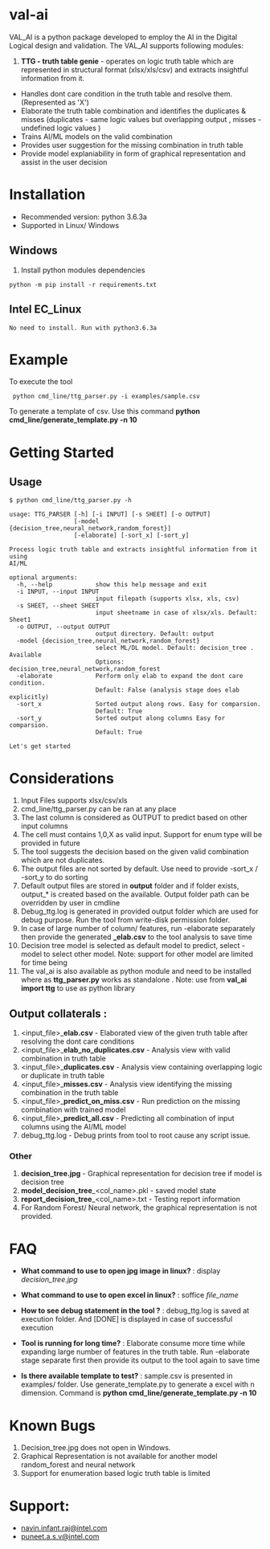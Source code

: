 # val-ai

VAL_AI is a python package developed to employ the AI in the Digital Logical design and validation. 
The VAL_AI supports following modules:

1. **TTG - truth table genie** - operates on logic truth table which are represented in structural format (xlsx/xls/csv) and extracts insightful information from it.
 - Handles dont care condition in the truth table and resolve them. (Represented as 'X') 
 - Elaborate the truth table combination and identifies the duplicates & misses (duplicates - same logic values but overlapping output , misses - undefined logic values )
 - Trains AI/ML models on the valid combination
 - Provides user suggestion for the missing combination in truth table
 - Provide model explaniability in form of graphical representation and assist in the user decision

# Installation

* Recommended version: python 3.6.3a
* Supported in Linux/ Windows

## Windows 
1. Install python modules dependencies
```
python -m pip install -r requirements.txt
```

## Intel EC_Linux
```
No need to install. Run with python3.6.3a
```

# Example

To execute the tool

```
 python cmd_line/ttg_parser.py -i examples/sample.csv
```

To generate a template of csv. Use this command **python cmd_line/generate_template.py -n 10** 


# Getting Started

## Usage
```
$ python cmd_line/ttg_parser.py -h

usage: TTG_PARSER [-h] [-i INPUT] [-s SHEET] [-o OUTPUT]
                  [-model {decision_tree,neural_network,random_forest}]
                  [-elaborate] [-sort_x] [-sort_y]

Process logic truth table and extracts insightful information from it using
AI/ML

optional arguments:
  -h, --help            show this help message and exit
  -i INPUT, --input INPUT
                        input filepath (supports xlsx, xls, csv)
  -s SHEET, --sheet SHEET
                        input sheetname in case of xlsx/xls. Default: Sheet1
  -o OUTPUT, --output OUTPUT
                        output directory. Default: output
  -model {decision_tree,neural_network,random_forest}
                        select ML/DL model. Default: decision_tree . Available
                        Options: decision_tree,neural_network,random_forest
  -elaborate            Perform only elab to expand the dont care condition.
                        Default: False (analysis stage does elab explicitly)
  -sort_x               Sorted output along rows. Easy for comparsion.
                        Default: True
  -sort_y               Sorted output along columns Easy for comparsion.
                        Default: True

Let's get started
```
# Considerations

1. Input Files supports xlsx/csv/xls
2. cmd_line/ttg_parser.py can be ran at any place
3. The last column is considered as OUTPUT to predict based on other input columns
4. The cell must contains 1,0,X as valid input. Support for enum type will be provided in future
5. The tool suggests the decision based on the given valid combination which are not duplicates.
6. The output files are not sorted by default. Use need to provide -sort_x / -sort_y to do sorting
7. Default output files are stored in **output** folder and if folder exists, output_\* is created based on the available. Output folder path can be overridden by user in cmdline
8. Debug_ttg.log is generated in provided output folder which are used for debug purpose. Run the tool from write-disk permission folder.
9. In case of large number of column/ features, run -elaborate separately then provide the generated **_elab.csv**  to the tool analysis to save time
10. Decision tree model is selected as default model to predict, select -model to select other model. Note: support for other model are limited for time being
11. The val_ai is  also available as python module and need to be installed where as **ttg_parser.py** works as standalone . Note: use from **val_ai import ttg** to use as python library

## Output collaterals :
1. <input_file>_**elab.csv** - Elaborated view of the given truth table after resolving the dont care conditions
2. <input_file>_**elab_no_duplicates.csv** - Analysis view with valid combination in truth table
3. <input_file>_**duplicates.csv** - Analysis view containing overlapping logic or duplicate in truth table
4. <input_file>_**misses.csv** - Analysis view identifying the missing combination in the truth table
5. <input_file>_**predict_on_miss.csv** - Run prediction on the missing combination with trained model
6. <input_file>_**predict_all.csv** - Predicting all combination of input columns using the AI/ML model
7. debug_ttg.log - Debug prints from tool to root cause any script issue.

### Other
1. **decision_tree.jpg** - Graphical representation for decision tree if model is decision tree
2. **model_decision_tree**_<col_name>.pkl - saved model state
3. **report_decision_tree**_<col_name>.txt - Testing report information
4. For Random Forest/ Neural network, the graphical representation is not provided.

# FAQ
* **What command to use to open jpg image in linux?**
:  display *decision_tree.jpg*

* **What command to use to open excel in linux?**
: soffice *file_name*

* **How to see debug statement in the tool ?**
: debug_ttg.log is saved at execution folder. And [DONE] is displayed in case of successful execution

* **Tool is running for long time?**
: Elaborate consume more time while expanding large number of features in the truth table. Run -elaborate stage separate first then provide its output to the tool again to save time

* **Is there available template to test?**
: sample.csv is presented in examples/ folder. Use generate_template.py to generate a excel with n dimension. Command is **python cmd_line/generate_template.py -n 10**


# Known Bugs 
1. Decision_tree.jpg does not open in Windows.
2. Graphical Representation is not available for another model random_forest and neural network 
3. Support for enumeration based logic truth table is limited

# Support:
 * navin.infant.raj@intel.com
 * puneet.a.s.v@intel.com


